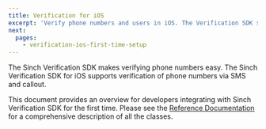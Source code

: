 ```yaml
---
title: Verification for iOS
excerpt: 'Verify phone numbers and users in iOS. The Verification SDK supports the verification of phone numbers via SMS or flash calls. The SDK is also available as an Android SDK.'
next:
  pages:
    - verification-ios-first-time-setup
---
```

The Sinch Verification SDK makes verifying phone numbers easy. The Sinch Verification SDK for iOS supports verification of phone numbers via SMS and callout.

This document provides an overview for developers integrating with Sinch Verification SDK for the first time. Please see the [Reference Documentation](http://www.sinch.com/docs/verification/ios/reference/) for a comprehensive description of all the classes.
